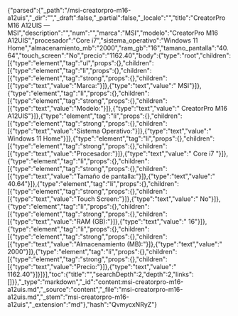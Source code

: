 {"parsed":{"_path":"/msi-creatorpro-m16-a12uis","_dir":"","_draft":false,"_partial":false,"_locale":"","title":"CreatorPro M16 A12UIS — MSI","description":"","num":"","marca":"MSI","modelo":"CreatorPro M16 A12UIS","procesador":"Core i7","sistema_operativo":"Windows 11 Home","almacenamiento_mb":"2000","ram_gb":"16","tamano_pantalla":"40.64","touch_screen":"No","precio":"1162.40","body":{"type":"root","children":[{"type":"element","tag":"ul","props":{},"children":[{"type":"element","tag":"li","props":{},"children":[{"type":"element","tag":"strong","props":{},"children":[{"type":"text","value":"Marca:"}]},{"type":"text","value":" MSI"}]},{"type":"element","tag":"li","props":{},"children":[{"type":"element","tag":"strong","props":{},"children":[{"type":"text","value":"Modelo:"}]},{"type":"text","value":" CreatorPro M16 A12UIS"}]},{"type":"element","tag":"li","props":{},"children":[{"type":"element","tag":"strong","props":{},"children":[{"type":"text","value":"Sistema Operativo:"}]},{"type":"text","value":" Windows 11 Home"}]},{"type":"element","tag":"li","props":{},"children":[{"type":"element","tag":"strong","props":{},"children":[{"type":"text","value":"Procesador:"}]},{"type":"text","value":" Core i7 "}]},{"type":"element","tag":"li","props":{},"children":[{"type":"element","tag":"strong","props":{},"children":[{"type":"text","value":"Tamaño de pantalla:"}]},{"type":"text","value":" 40.64"}]},{"type":"element","tag":"li","props":{},"children":[{"type":"element","tag":"strong","props":{},"children":[{"type":"text","value":"Touch Screen:"}]},{"type":"text","value":" No"}]},{"type":"element","tag":"li","props":{},"children":[{"type":"element","tag":"strong","props":{},"children":[{"type":"text","value":"RAM (GB):"}]},{"type":"text","value":" 16"}]},{"type":"element","tag":"li","props":{},"children":[{"type":"element","tag":"strong","props":{},"children":[{"type":"text","value":"Almacenamiento (MB):"}]},{"type":"text","value":" 2000"}]},{"type":"element","tag":"li","props":{},"children":[{"type":"element","tag":"strong","props":{},"children":[{"type":"text","value":"Precio:"}]},{"type":"text","value":" 1162.40"}]}]}],"toc":{"title":"","searchDepth":2,"depth":2,"links":[]}},"_type":"markdown","_id":"content:msi-creatorpro-m16-a12uis.md","_source":"content","_file":"msi-creatorpro-m16-a12uis.md","_stem":"msi-creatorpro-m16-a12uis","_extension":"md"},"hash":"QvmycxNRyZ"}